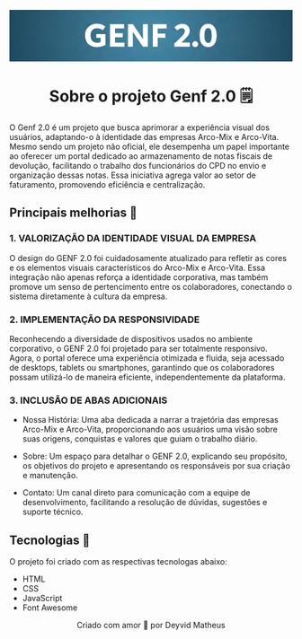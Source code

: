 <p align="center">
  <img alt="Logo - Genf 2.0" src="https://github.com/dwyvid1/genf2.0/blob/main/preview/genf2.0-preview.jpeg" />
</p>

<h1 align="center">
  Sobre o projeto Genf 2.0 🗒️
</h1>
O Genf 2.0 é um projeto que busca aprimorar a experiência visual dos usuários, adaptando-o à identidade das empresas Arco-Mix e Arco-Vita. Mesmo sendo um projeto não oficial, ele desempenha um papel importante ao oferecer um portal dedicado ao armazenamento de notas fiscais de devolução, facilitando o trabalho dos funcionários do CPD no envio e organização dessas notas. Essa iniciativa agrega valor ao setor de faturamento, promovendo eficiência e centralização.


## Principais melhorias 🏁
### 1. VALORIZAÇÃO DA IDENTIDADE VISUAL DA EMPRESA
O design do GENF 2.0 foi cuidadosamente atualizado para refletir as cores e os elementos visuais característicos do Arco-Mix e Arco-Vita. Essa integração não apenas reforça a identidade corporativa, mas também promove um senso de pertencimento entre os colaboradores, conectando o sistema diretamente à cultura da empresa.

### 2. IMPLEMENTAÇÃO DA RESPONSIVIDADE
Reconhecendo a diversidade de dispositivos usados no ambiente corporativo, o GENF 2.0 foi projetado para ser totalmente responsivo. Agora, o portal oferece uma experiência otimizada e fluida, seja acessado de desktops, tablets ou smartphones, garantindo que os colaboradores possam utilizá-lo de maneira eficiente, independentemente da plataforma.

### 3. INCLUSÃO DE ABAS ADICIONAIS

* Nossa História: Uma aba dedicada a narrar a trajetória das empresas Arco-Mix e Arco-Vita, proporcionando aos usuários uma visão sobre suas origens, conquistas e valores que guiam o trabalho diário.

* Sobre: Um espaço para detalhar o GENF 2.0, explicando seu propósito, os objetivos do projeto e apresentando os responsáveis por sua criação e manutenção.

* Contato: Um canal direto para comunicação com a equipe de desenvolvimento, facilitando a resolução de dúvidas, sugestões e suporte técnico.

## Tecnologias :rocket:

O projeto foi criado com as respectivas tecnologas abaixo:

- HTML
- CSS
- JavaScript
- Font Awesome

<p align="center">
  Criado com amor 💙 por Deyvid Matheus
</p>

